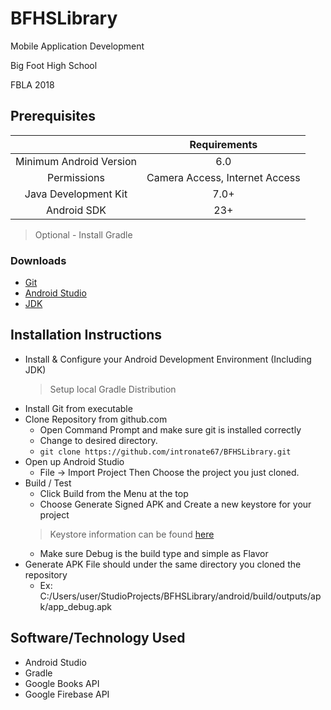 # BFHSLibrary
Mobile Application Development

Big Foot High School

FBLA 2018

## Prerequisites
 ||Requirements|
 |:--:|:--:|
 |Minimum Android Version|6.0|
 |Permissions|Camera Access, Internet Access|
 |Java Development Kit|7.0+|
 |Android SDK| 23+|
 > Optional - Install Gradle 
 ### Downloads
 - [Git](https://git-scm.com/downloads) 
 - [Android Studio](https://developer.android.com/studio/index.html)
 - [JDK](http://www.oracle.com/technetwork/java/javase/downloads/jdk9-downloads-3848520.html)
 ## Installation Instructions
 - Install & Configure your Android Development Environment (Including JDK)
     > Setup local Gradle Distribution
 - Install Git from executable
 - Clone Repository from github.com
     - Open Command Prompt and make sure git is installed correctly
     - Change to desired directory.
     - `git clone https://github.com/intronate67/BFHSLibrary.git`
 - Open up Android Studio
     - File -> Import Project Then Choose the project you just cloned.
 - Build / Test
     - Click Build from the Menu at the top
     - Choose Generate Signed APK and Create a new keystore for your project
     > Keystore information can be found [here](http://developer.android.com/tools/publishing/app-signing.html#studio)
     - Make sure Debug is the build type and simple as Flavor
 - Generate APK File should under the same directory you cloned the repository
     - Ex: C:/Users/user/StudioProjects/BFHSLibrary/android/build/outputs/apk/app_debug.apk
## Software/Technology Used
- Android Studio
- Gradle
- Google Books API
- Google Firebase API
